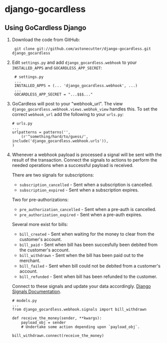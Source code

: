 django-gocardless
=================

Using GoCardless Django
-----------------------

1. Download the code from GitHub:

        git clone git://github.com/astonecutter/django-gocardless.git django_gocardless

1. Edit `settings.py` and add  `django_gocardless.webhook` to your `INSTALLED_APPS` 
   and `GOCARDLESS_APP_SECRET`:

        # settings.py
        ...
        INSTALLED_APPS = (... 'django_gocardless.webhook', ...)
        ...
        GOCARDLESS_APP_SECRET = "...$$$..."

1.  GoCardless will post to your "webhook_url". 
    The view `django_gocardless.webhook.views.webhok_view` handles this. 
    To set the correct `webhook_url` add the following to your `urls.py`:

        # urls.py
        ...
        urlpatterns = patterns('',
            (r'^something/hard/to/guess/', include('django_gocardless.webhook.urls')),
        )

1.  Whenever a webhook payload is processed a signal will be sent with the 
    result of the transaction. Connect the signals to actions to perform 
    the needed operations when a successful payload is received.
    
    There are two signals for subscriptions:
    - `subscription_cancelled` - Sent when a subscription is cancelled.
    - `subscription_expired` - Sent when a subscription expires.

    Two for pre-authorizations:
    - `pre_authorization_cancelled` - Sent when a pre-auth is cancelled.
    - `pre_authorization_expired` - Sent when a pre-auth expires.    

    Several more exist for bills:
    - `bill_created` - Sent when waiting for the money to clear from the customer's account.
    - `bill_paid` - Sent when bill has been succesfully been debited from the customer's account.
    - `bill_withdrawn` - Sent when the bill has been paid out to the merchant.
    - `bill_failed` - Sent when bill could not be debited from a customer's account.
    - `bill_refunded` - Sent when bill has been refunded to the customer.

    Connect to these signals and update your data accordingly. [Django Signals Documentation](http://docs.djangoproject.com/en/dev/topics/signals/).

        # models.py
        ...
        from django_gocardless.webhook.signals import bill_withdrawn
        
        def receive_the_money(sender, **kwargs):
            payload_obj = sender
            # Undertake some action depending upon `payload_obj`.

        bill_withdrawn.connect(receive_the_money)
